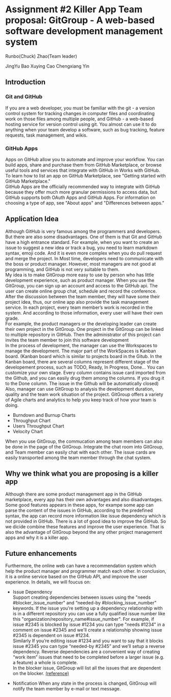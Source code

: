 # Assignment #2 Killer App Team proposal: GitGroup - A web-based software development management system

Runbo(Chuck) Zhao(Team leader)

JingYu Bao
Xuying Cao
Chengxiang Yin

## Introduction

### Git and GitHub

If you are a web developer, you must be familiar with the git - a version control system for tracking changes in computer files and coordinating work on those files among multiple people, and GitHub - a web-based hosting service for version control using git. You almost can use it to do anything when your team develop a software, such as bug tracking, feature requests, task management, and wikis.

### GitHub Apps

Apps on GitHub allow you to automate and improve your workflow. You can build apps, share and purchase them from GitHub Marketplace, or browse useful tools and services that integrate with GitHub in Works with GitHub. To learn how to list an app on GitHub Marketplace, see "Getting started with GitHub Marketplace."<br>
GitHub Apps are the officially recommended way to integrate with GitHub because they offer much more granular permissions to access data, but GitHub supports both OAuth Apps and GitHub Apps. For information on choosing a type of app, see "About apps" and "Differences between apps."

## Application Idea

Although GitHub is very famous among the programmers and developers. But there are also some disadvantages. One of them is that Git and GitHub have a high entrance standard. For example, when you want to create an issue to suggest a new idea or track a bug, you need to learn markdown
syntax, emoji code. And it is even more complex when you do pull request and merge the project. In Most time, developers need to communicate with the boss or product manager. However, most managers are not good at programming, and GitHub is not very suitable to them. <br>
My idea is to make GitGroup more easy to use by person who has little development experience, such as product manager. When you use the GitGroup, you can sign up an account and access to the GitHub api. The user can create online group chat, schedule and record the conference. After the discussion between the team member, they will have some their project idea, thus, our online app also provide the task management service. In each project, every team member’s work is recorded in the system. And according to those information, every user will have their own grade. <br>
For example, the product managers or the developing leader can create their own project in the GitGroup. One project in the GitGroup can be linked to multiple repository in GitHub. Then the administrator of this project can invites the team member to join this software development<br>
In the process of development, the manager can use the Workspaces to manage the development. The major part of the WorkSpaces is Kanban board. (Kanban board which is similar to projects board in the Gitub. In the Kanban board, there are several columns represent different stage of the developement process, such as TODO, Ready, In Progress, Done... You can customize your own stage. Every column contains issue card imported from the Github, and you can easily drug them among the columns. If you drug it to the Done column. The issue in the Github will be automatically closed) <br>
Also, manager can use GitGroup to analysis the development duration, quality and the team work situation of the project. GitGroup offers a variety of Agile charts and analytics to help you keep track of how your team is doing.

- Burndown and Burnup Charts
- Throughput Chart
- Users Throughput Chart
- Velocity Chart

When you use GitGroup, the commucation among team members can also be done in the page of the GitGroup. Integrate the chat room into GitGroup, and Team member can easily chat with each other.
The issue cards are easily transported among the team member through the chat system.

## Why we think what you are proposing is a killer app

Although there are some product management app in the GitHub marketplace, every app has their own advantages and also disadvantages. Some good features appears in these apps, for exampe some app can parse the content of the issues in GitHub, according to the predefined syntax, the app can record more information like issue dependency which is not provided in GitHub. There is a lot of good idea to improve the GitHub. So we dicide combine these features and improve the user experience. That is also the advantage of GitGroup beyond the any other project management apps and why it is a killer app.

## Future enhancements

Furthermore, the online web can have a recommendation system which help the product manager and programmer match each other. In conclusion, it is a online service based on the GitHub API, and improve the user experience.
In details, we will foucus on:

- Issue Dependency<br>
  Support creating dependencies between issues using the "needs #blocker_issue_number" and “needed-by #blocking_issue_number" keywords. If the issue you’re setting up a dependency relationship with is in a different repository you can use a fully qualified issue number like this "organization/repository_name#issue_number".
  For example, if issue #2345 is blocked by issue #1234 you can type "needs #1234" in a comment on issue #2345 and we'll create a relationship showing issue #2345 is dependent on issue #1234.<br>
  Similarly If you’re editing issue #1234 and you want to say that it blocks issue #2345 you can type “needed-by #2345” and we’ll setup a reverse dependency. Reverse dependencies are a convenient way of creating “work item” issues that need to be completed before a larger issue (e.g. a feature) a whole is complete.<br>In the blocker issue, GitGroup will list all the issues that are dependent on the blocker.
  [(reference)](https://docs.codetree.com/article/8-dependencies)

- Notification
  When any state in the process is changed, GitGroup will notify the team member by e-mail or text message.
